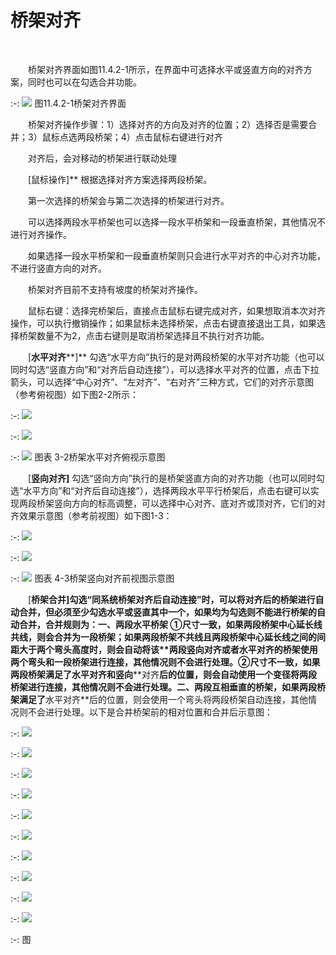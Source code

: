 # 桥架对齐
<br/>

&emsp;&emsp;桥架对齐界面如图11.4.2\-1所示，在界面中可选择水平或竖直方向的对齐方案，同时也可以在勾选合并功能。

:-: ![](images/584.png)
图11.4.2\-1桥架对齐界面

&emsp;&emsp;桥架对齐操作步骤：1）选择对齐的方向及对齐的位置；2）选择否是需要合并；3）鼠标点选两段桥架；4）点击鼠标右键进行对齐

&emsp;&emsp;对齐后，会对移动的桥架进行联动处理

&emsp;&emsp;[鼠标操作\]** 根据选择对齐方案选择两段桥架。

&emsp;&emsp;第一次选择的桥架会与第二次选择的桥架进行对齐。

&emsp;&emsp;可以选择两段水平桥架也可以选择一段水平桥架和一段垂直桥架，其他情况不进行对齐操作。

&emsp;&emsp;如果选择一段水平桥架和一段垂直桥架则只会进行水平对齐的中心对齐功能，不进行竖直方向的对齐。

&emsp;&emsp;桥架对齐目前不支持有坡度的桥架对齐操作。

&emsp;&emsp;鼠标右键：选择完桥架后，直接点击鼠标右键完成对齐，如果想取消本次对齐操作，可以执行撤销操作；如果鼠标未选择桥架，点击右键直接退出工具，如果选择桥架数量不为2，点击右键则是取消桥架选择且不执行对齐功能。

&emsp;&emsp;\[**水平对齐****\]** 勾选“水平方向”执行的是对两段桥架的水平对齐功能（也可以同时勾选“竖直方向”和“对齐后自动连接”），可以选择水平对齐的位置，点击下拉箭头，可以选择“中心对齐”、“左对齐”、“右对齐”三种方式，它们的对齐示意图（参考俯视图）如下图2\-2所示：

:-: ![](images/585.png)

:-: ![](images/586.png)

:-: ![](images/587.png)
图表 3\-2桥架水平对齐俯视示意图

&emsp;&emsp;[**竖向对齐\]** 勾选“竖向方向”执行的是桥架竖直方向的对齐功能（也可以同时勾选“水平方向”和“对齐后自动连接”），选择两段水平平行桥架后，点击右键可以实现两段桥架竖向方向的标高调整，可以选择中心对齐、底对齐或顶对齐，它们的对齐效果示意图（参考前视图）如下图1\-3：

:-: ![](images/588.png)

:-: ![](images/589.png)

:-: ![](images/590.png)
图表 4\-3桥架竖向对齐前视图示意图

&emsp;&emsp;[****桥架合并\]**勾选“同系统桥架对齐后自动连接”时，可以将对齐后的桥架进行自动合并，但必须至少勾选水平或竖直其中一个，如果均为勾选则不能进行桥架的自动合并，合并规则为：一、两段水平桥架 ①尺寸一致，如果两段桥架中心延长线**共线**，则会合并为一段桥架；如果两段桥架不共线且两段桥架中心延长线之间的**间距大于**两个弯头高度时，则会自动将该**两段竖向****对齐或者水平对齐的桥架**使用两个弯头和一段桥架进行连接，其他情况则不会进行处理。②尺寸不一致，如果两段桥架满足了**水平对齐****和竖向****对齐**后的位置，则会自动使用一个变径将两段桥架进行连接，其他情况则不会进行处理。二、两段互相垂直的桥架，如果两段桥架满足了**水平对齐**后的位置，则会使用一个弯头将两段桥架自动连接，其他情况则不会进行处理。以下是合并桥架前的相对位置和合并后示意图：

:-: ![](images/591.png)

:-: ![](images/592.png)

:-: ![](images/593.png)

:-: ![](images/594.png)

:-: ![](images/595.png)

:-: ![](images/596.png)

:-: ![](images/597.png)

:-: ![](images/598.png)

:-: ![](images/600.png)

:-: ![](images/601.png) 

:-: 图